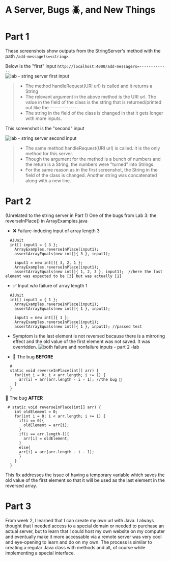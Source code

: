 # A Server, Bugs 🪲, and New Things

# Part 1
These screenshots show outputs from the StringServer's method with the path `/add-message?s=<string>`. 

Below is the "first" input `http://localhost:4000/add-message?s=-------------`   
![lab - string server first input](https://user-images.githubusercontent.com/120623425/215392668-b22e25c0-fcc1-47d6-b20f-2bc11d7fdaeb.png)
> * The method handleRequest(URI url) is called and it returns a String
> * The relevant argument in the above method is the URI url.  The value in the field of the class is the string that is returned/printed out like the -------------.
> * The string in the field of the class is changed in that it gets longer with more inputs.
  
This screenshot is the "second" input
  
![lab - string server second input](https://user-images.githubusercontent.com/120623425/215395259-10d6adc5-b3cc-472b-ad7b-a645b1b7cd48.png)
> * The same method handleRequest(URI url) is called.  It is the only method for this server.
> * Though the argument for the method is a bunch of numbers and the return is a String, the numbers were "turned" into Strings.
> * For the same reason as in the first screenshot, the String in the field of the class is changed. Another string was concatenated along with a new line. 

# Part 2
(Unrelated to the string server in Part 1)
One of the bugs from Lab 3: the reverseInPlace() in ArrayExamples.java
* ❌ Failure-inducing input of array length 3
```
  #JUnit
  int[] input1 = { 3 };
    ArrayExamples.reverseInPlace(input1);
    assertArrayEquals(new int[]{ 3 }, input1);

    input1 = new int[]{ 3, 2, 1 };
    ArrayExamples.reverseInPlace(input1);
    assertArrayEquals(new int[]{ 1, 2, 3 }, input1);  //here the last element was expected to be [3] but was actually [1]
```

* ✅ Input w/o failure of array length 1
```
  #JUnit
  int[] input1 = { 1 };
    ArrayExamples.reverseInPlace(input1);
    assertArrayEquals(new int[]{ 1 }, input1);

    input1 = new int[]{ 1 };
    ArrayExamples.reverseInPlace(input1);
    assertArrayEquals(new int[]{ 1 }, input1); //passed test
```
* Symptom is the last element is not reversed because there is a mirroring effect and the old value of the first element was not saved. It was overridden.
![both failure and nonfailure inputs - part 2 -lab](https://user-images.githubusercontent.com/120623425/215398360-041f9b72-a296-4321-8838-0d53254051f1.png)

* 🐛 The bug
  **BEFORE**
```
  # 
  static void reverseInPlace(int[] arr) {
    for(int i = 0; i < arr.length; i += 1) {
      arr[i] = arr[arr.length - i - 1]; //the bug 🐛
    }
  }
```
🐛 The bug
**AFTER**
```
 # static void reverseInPlace(int[] arr) {
    int oldElement = 0;
    for(int i = 0; i < arr.length; i += 1) {
      if(i == 0){
        oldElement = arr[i];
      }
      if(i == arr.length-1){
        arr[i] = oldElement;
      }
      else{
      arr[i] = arr[arr.length - i - 1];
      }
    }
  }
```
This fix addresses the issue of having a temporary variable which saves the old value of the first element so that it will be used as the last element in the reversed array.                                 

# Part 3
From week 2, I learned that I can create my own url with Java.  I always thought that I needed access to a special domain or needed to purchase an actual server, but to learn that I could host my own website on my computer and eventually make it more accessable via a remote server was very cool and eye-opening to learn and do on my own. 
The process is similar to creating a regular Java class with methods and all, of course while implementing a special interface.  
